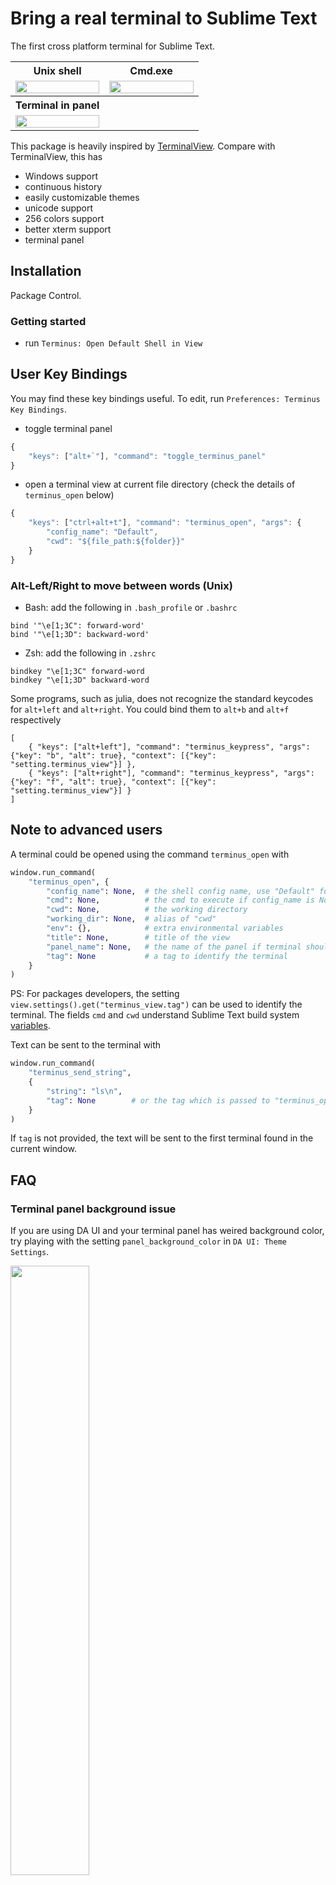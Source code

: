 # Bring a real terminal to Sublime Text

The first cross platform terminal for Sublime Text.

<table>
    <tr>
        <th>Unix shell</th>
        <th>Cmd.exe</th>
    </tr>
    <tr>
        <td width="50%">
            <a href="https://user-images.githubusercontent.com/1690993/41784539-03534fdc-760e-11e8-845d-3d133a559df5.gif">
                <img src="https://user-images.githubusercontent.com/1690993/41784539-03534fdc-760e-11e8-845d-3d133a559df5.gif" width="100%">
            </a>
        </td>
        <td width="50%">
            <a href="https://user-images.githubusercontent.com/1690993/41786131-a625d870-7612-11e8-882d-f1574184faba.gif">
                <img src="https://user-images.githubusercontent.com/1690993/41786131-a625d870-7612-11e8-882d-f1574184faba.gif" width="100%">
            </a>
        </td>
    </tr>
    <tr>
        <th>Terminal in panel</th>
        <th></th>
    </tr>
    <tr>
        <td width="50%">
            <a href="https://user-images.githubusercontent.com/1690993/41784748-a7ed9d90-760e-11e8-8979-dd341933f1bb.gif">
                <img src="https://user-images.githubusercontent.com/1690993/41784748-a7ed9d90-760e-11e8-8979-dd341933f1bb.gif" width="100%">
            </a>
        </td>
        <td width="50%">
        </td>
    </tr>
</table>

This package is heavily inspired by [TerminalView](https://github.com/Wramberg/TerminalView). Compare with TerminalView, this has

- Windows support
- continuous history
- easily customizable themes
- unicode support
- 256 colors support
- better xterm support
- terminal panel

## Installation

Package Control.

### Getting started

- run `Terminus: Open Default Shell in View`


## User Key Bindings

You may find these key bindings useful. To edit, run `Preferences: Terminus Key Bindings`.

- toggle terminal panel
```js
{ 
    "keys": ["alt+`"], "command": "toggle_terminus_panel" 
}
```

- open a terminal view at current file directory (check the details of `terminus_open` below)
```js
{ 
    "keys": ["ctrl+alt+t"], "command": "terminus_open", "args": {
        "config_name": "Default",
        "cwd": "${file_path:${folder}}"
    }
}
```

### Alt-Left/Right to move between words (Unix)

- Bash: add the following in `.bash_profile` or `.bashrc`
```
bind '"\e[1;3C": forward-word'
bind '"\e[1;3D": backward-word'
```

- Zsh: add the following in `.zshrc`
```
bindkey "\e[1;3C" forward-word
bindkey "\e[1;3D" backward-word
```

Some programs, such as julia, does not recognize the standard keycodes for `alt+left` and `alt+right`. You could
bind them to `alt+b` and `alt+f` respectively
```
[
    { "keys": ["alt+left"], "command": "terminus_keypress", "args": {"key": "b", "alt": true}, "context": [{"key": "setting.terminus_view"}] },
    { "keys": ["alt+right"], "command": "terminus_keypress", "args": {"key": "f", "alt": true}, "context": [{"key": "setting.terminus_view"}] }
]
```

## Note to advanced users

A terminal could be opened using the command `terminus_open` with
```py
window.run_command(
    "terminus_open", {
        "config_name": None,  # the shell config name, use "Default" for the default config
        "cmd": None,          # the cmd to execute if config_name is None
        "cwd": None,          # the working directory
        "working_dir": None,  # alias of "cwd"
        "env": {},            # extra environmental variables
        "title": None,        # title of the view
        "panel_name": None,   # the name of the panel if terminal should be opened in panel
        "tag": None           # a tag to identify the terminal
    }
)
```
PS: For packages developers, the setting `view.settings().get("terminus_view.tag")` can be used to identify the terminal. The fields `cmd` and `cwd` understand Sublime Text build system [variables](https://www.sublimetext.com/docs/3/build_systems.html#variables).

Text can be sent to the terminal with
```py
window.run_command(
    "terminus_send_string", 
    {
        "string": "ls\n",
        "tag": None        # or the tag which is passed to "terminus_open"
    }
)
```
If `tag` is not provided, the text will be sent to the first terminal found in the current window.

## FAQ

### Terminal panel background issue

If you are using DA UI and your terminal panel has weired background color,
try playing with the setting `panel_background_color` in `DA UI: Theme
Settings`.

<img src="https://user-images.githubusercontent.com/1690993/41728204-31a9a2a2-7544-11e8-9fb6-a37b59da852a.png" width="50%" />

```js
{
    "panel_background_color": "$background_color"
}
```

### Acknowledgments

This package won't be possible without [pyte](https://github.com/selectel/pyte), [pywinpty](https://github.com/spyder-ide/pywinpty) and [ptyprocess](https://github.com/pexpect/ptyprocess).
